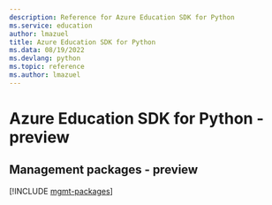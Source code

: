 ```yaml
---
description: Reference for Azure Education SDK for Python
ms.service: education
author: lmazuel
title: Azure Education SDK for Python
ms.data: 08/19/2022
ms.devlang: python
ms.topic: reference
ms.author: lmazuel
---
```

# Azure Education SDK for Python - preview

## Management packages - preview
[!INCLUDE [mgmt-packages](education-mgmt-index.md)]